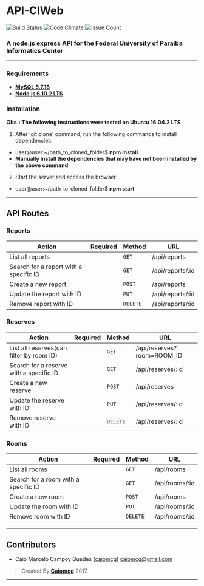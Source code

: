 # API-CIWeb

[![Build Status](https://travis-ci.org/caiomcg/API-CIWeb.svg?branch=master)](https://travis-ci.org/caiomcg/API-CIWeb)
[![Code Climate](https://codeclimate.com/github/caiomcg/API-CIWeb/badges/gpa.svg)](https://codeclimate.com/github/caiomcg/API-CIWeb)
[![Issue Count](https://codeclimate.com/github/caiomcg/API-CIWeb/badges/issue_count.svg)](https://codeclimate.com/github/caiomcg/API-CIWeb)

### A node.js express API for the Federal University of Paraíba Informatics Center

---

### Requirements ###

* **[MySQL 5.7.18](https://www.mysql.com/)**
* **[Node.js 6.10.2 LTS](http://nodejs.org/en/)**

### Installation ###

**Obs.: The following instructions were tested on Ubuntu 16.04.2 LTS**

1. After 'git clone' command, run the following commands to install dependencies:
  - user@user:~/path_to_cloned_folder$ **npm install**
  - **Manually install the dependencies that may have not been installed by the above command**
2. Start the server and access the browser
  - user@user:~/path_to_cloned_folder$ **npm start**
---

## API Routes ##

### Reports ###
|   Action                                  | Required          | Method    | URL
| ------------------------------------------|-------------------|-----------|-----------------------------------------------------
|   List all reports                        |                   |  `GET`   | /api/reports
|   Search for a report with a specific ID  |                   |  `GET`    | /api/reports/:id
|   Create a new report                     |                   |  `POST`   | /api/reports
|   Update the report with ID               |                   |  `PUT`   | /api/reports/:id
|   Remove report with ID                   |                   |  `DELETE`   | /api/reports/:id

### Reserves ###
|   Action                                  | Required          | Method    | URL
| ------------------------------------------|-------------------|-----------|-----------------------------------------------------
|   List all reserves(can filter by room ID)|                   |  `GET`    | /api/reserves?room=ROOM_ID
|   Search for a reserve with a specific ID |                   |  `GET`    | /api/reserves/:id
|   Create a new reserve                    |                   |  `POST`   | /api/reserves
|   Update the reserve with ID              |                   |  `PUT`    | /api/reserves/:id
|   Remove reserve with ID                  |                   |  `DELETE` | /api/reserves/:id

### Rooms ###
|   Action                                  | Required          | Method    | URL
| ------------------------------------------|-------------------|-----------|-----------------------------------------------------
|   List all rooms                          |                   |  `GET`   | /api/rooms
|   Search for a room with a specific ID    |                   |  `GET`    | /api/rooms/:id
|   Create a new room                       |                   |  `POST`   | /api/rooms
|   Update the room with ID                 |                   |  `PUT`   | /api/rooms/:id
|   Remove room with ID                     |                   |  `DELETE`   | /api/rooms/:id

---

## Contributors

* Caio Marcelo Campoy Guedes ([caiomcg](https://github.com/caiomcg)) caiomcg@gmail.com

>Created By **[Caiomcg](http://caimcg.com)** 2017.

---
